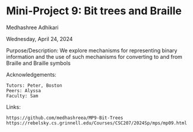 Mini-Project 9: Bit trees and Braille 
===========

Medhashree Adhikari

Wednesday, April 24, 2024

Purpose/Description: We explore mechanisms for representing binary information and the use of such mechanisms for converting to and from Braille and Braille symbols

Acknowledgements:

    Tutors: Peter, Boston
    Peers: Alyssa
    Faculty: Sam

Links:

    https://github.com/medhashreea/MP9-Bit-Trees
    https://rebelsky.cs.grinnell.edu/Courses/CSC207/2024Sp/mps/mp09.html
